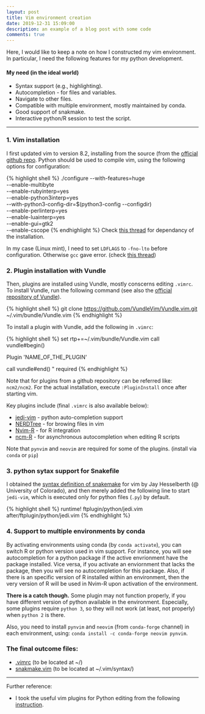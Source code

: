 ```yaml
---
layout: post
title: Vim environment creation
date: 2019-12-31 15:09:00
description: an example of a blog post with some code
comments: true
---
```



Here, I would like to keep a note on how I constructed my vim environment.
In particular, I need the following features for my python development.


#### My need (in the ideal world)
<ul>
    <li> Syntax support (e.g., highlighting). </li>
    <li> Autocompletion - for files and variables. </li>
    <li> Navigate to other files.</li>
    <li> Compatible with multiple environment, mostly maintained by conda.</li>
    <li> Good support of snakmake.</li>
    <li> Interactive python/R session to test the script.</li>
</ul>


<hr>

<h3> 1. Vim installation </h3>

I first updated vim to version 8.2, installing from the source (from the <a href="https://github.com/vim/vim">official github repo</a>.
Python should be used to compile vim, using the following options for configuration:

{% highlight shell %}
./configure --with-features=huge \
            --enable-multibyte \
            --enable-rubyinterp=yes \
            --enable-python3interp=yes \
            --with-python3-config-dir=$(python3-config --configdir) \
            --enable-perlinterp=yes \
            --enable-luainterp=yes \
            --enable-gui=gtk2 \
            --enable-cscope
{% endhighlight %}
Check <a href="https://github.com/ycm-core/YouCompleteMe/wiki/Building-Vim-from-source">this thread</a> for dependancy of the installation.

In my case (Linux mint), I need to set `LDFLAGS` to `-fno-lto` before configuration.
Otherwise `gcc` gave error. (check <a href="https://github.com/halide/Halide/issues/2713">this thread</a>)


<h3> 2. Plugin installation with Vundle </h3>

Then, plugins are installed using Vundle, mostly conscerns editing `.vimrc`. 
To install Vundle, run the following command (see also the <a href="https://github.com/VundleVim/Vundle.vim">official repository of Vundle</a>).

{% highlight shell %}
git clone https://github.com/VundleVim/Vundle.vim.git ~/.vim/bundle/Vundle.vim
{% endhighlight %}

To install a plugin with Vundle, add the following in `.vimrc`:

{% highlight shell %}
set rtp+=~/.vim/bundle/Vundle.vim
call vundle#begin()

Plugin 'NAME_OF_THE_PLUGIN'

call vundle#end()            " required
{% endhighlight %}

Note that for plugins from a github repository can be referred like: `ncm2/ncm2`.
For the actual installation, execute `:PluginInstall` once after starting vim.


Key plugins include (final `.vimrc` is also available below):

<ul>
  <li><a href="https://github.com/davidhalter/jedi-vim">jedi-vim</a> - python auto-completion support</li>
  <li><a href="https://github.com/preservim/nerdtree">NERDTree</a> - for browing files in vim</li>
  <li><a href="https://github.com/jalvesaq/Nvim-R">Nvim-R</a> - for R integration </li>
  <li><a href="https://github.com/gaalcaras/ncm-R">ncm-R</a> - for asynchronous autocompletion when editing R scripts </li>
</ul>

Note that `pynvim` and `neovim` are required for some of the plugins. (install via `conda` or `pip`)

<h3> 3. python sytax support for Snakefile </h3>

I obtained the <a href="https://bitbucket.org/jayhesselberth/snakemake/src/master/misc/vim/syntax/snakemake.vim">syntax definition of snakemake</a> for vim by Jay Hesselberth (@ University of Colorado), and then merely added the following line to start `jedi-vim`, which is executed only for python files (`.py`) by default.

{% highlight shell %}
runtime! ftplugin/python/jedi.vim after/ftplugin/python/jedi.vim
{% endhighlight %}



<h3> 4. Support to multiple environments by conda </h3>

By activating environments using conda (by `conda activate`), you can switch R or python version used in vim support.
For instance, you will see autocompletion for a python package if the active envrionment have the package installed.
Vice versa, if you activate an enviornment that lacks the package, then you will see no autocompletion for this package.
Also, if there is an specific version of R installed within an environment, then the very version of R will be used in Nvim-R upon activation of the environment.

<strong>There is a catch though.</strong> Some plugin may not function properly, if you have different version of python available in the environment.
Especially, some plugins require `python 3`, so they will not work (at least, not properly) when `python 2` is there.

Also, you need to install `pynvim` and `neovim` (from `conda-forge` channel) in each environment, using: `conda install -c conda-forge neovim pynvim`.


<h3> The final outcome files: </h3>

<ul>
    <li> <a href="/assets/scripts/vimrc">.vimrc</a> (to be located at ~/)</li>
    <li> <a href="/assets/scripts/snakemake.vim">snakmake.vim</a> (to be located at ~/.vim/syntax/) </li>
</ul>



<hr>

Further reference:

<ul>
  <li> I took the useful vim plugins for Python editing from the following <a href="https://realpython.com/vim-and-python-a-match-made-in-heaven/"> instruction</a>.</li>
</ul>

